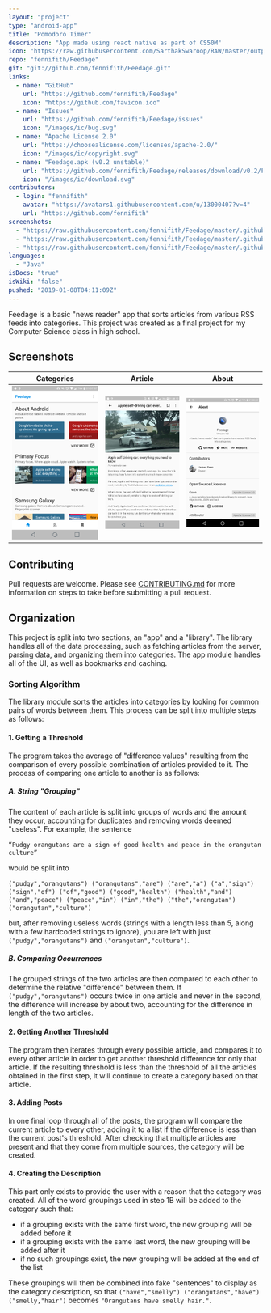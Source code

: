 ```yaml
---
layout: "project"
type: "android-app"
title: "Pomodoro Timer"
description: "App made using react native as part of CS50M"
icon: "https://raw.githubusercontent.com/SarthakSwaroop/RAW/master/output-onlinepngtools%20(2).png"
repo: "fennifith/Feedage"
git: "git://github.com/fennifith/Feedage.git"
links: 
  - name: "GitHub"
    url: "https://github.com/fennifith/Feedage"
    icon: "https://github.com/favicon.ico"
  - name: "Issues"
    url: "https://github.com/fennifith/Feedage/issues"
    icon: "/images/ic/bug.svg"
  - name: "Apache License 2.0"
    url: "https://choosealicense.com/licenses/apache-2.0/"
    icon: "/images/ic/copyright.svg"
  - name: "Feedage.apk (v0.2 unstable)"
    url: "https://github.com/fennifith/Feedage/releases/download/v0.2/Feedage.apk"
    icon: "/images/ic/download.svg"
contributors: 
  - login: "fennifith"
    avatar: "https://avatars1.githubusercontent.com/u/13000407?v=4"
    url: "https://github.com/fennifith"
screenshots: 
  - "https://raw.githubusercontent.com/fennifith/Feedage/master/.github/images/categories.png"
  - "https://raw.githubusercontent.com/fennifith/Feedage/master/.github/images/article.png"
  - "https://raw.githubusercontent.com/fennifith/Feedage/master/.github/images/about.png"
languages: 
  - "Java"
isDocs: "true"
isWiki: "false"
pushed: "2019-01-08T04:11:09Z"
---
```


Feedage is a basic "news reader" app that sorts articles from various RSS feeds into categories. This project was created as a final project for my Computer Science class in high school. 

## Screenshots

|Categories|Article|About|
|-----|-----|-----|
|![img](https://github.com/fennifith/Feedage/blob/master/./.github/images/categories.png?raw=true)|![img](https://github.com/fennifith/Feedage/blob/master/./.github/images/article.png?raw=true)|![img](https://github.com/fennifith/Feedage/blob/master/./.github/images/about.png?raw=true)|

## Contributing

Pull requests are welcome. Please see [CONTRIBUTING.md](https://github.com/fennifith/Feedage/blob/master/./.github/CONTRIBUTING.md) for more information on steps to take before submitting a pull request.

## Organization

This project is split into two sections, an "app" and a "library". The library handles all of the data processing, such as fetching articles from the server, parsing data, and organizing them into categories. The app module handles all of the UI, as well as bookmarks and caching.

### Sorting Algorithm

The library module sorts the articles into categories by looking for common pairs of words between them. This process can be split into multiple steps as follows:

#### 1. Getting a Threshold

The program takes the average of "difference values" resulting from the comparison of every possible combination of articles provided to it. The process of comparing one article to another is as follows:

##### A. String "Grouping"

The content of each article is split into groups of words and the amount they occur, accounting for duplicates and removing words deemed "useless". For example, the sentence 
```
“Pudgy orangutans are a sign of good health and peace in the orangutan culture”
```
would be split into 
```
("pudgy","orangutans") ("orangutans","are") ("are","a") ("a","sign") ("sign","of") ("of","good") ("good","health") ("health","and") ("and","peace") ("peace","in") ("in","the") ("the","orangutan") ("orangutan","culture")
```
but, after removing useless words (strings with a length less than 5, along with a few hardcoded strings to ignore), you are left with just `("pudgy","orangutans")` and `("orangutan","culture")`.

##### B. Comparing Occurrences

The grouped strings of the two articles are then compared to each other to determine the relative "difference" between them. If `("pudgy","orangutans")` occurs twice in one article and never in the second, the difference will increase by about two, accounting for the difference in length of the two articles.

#### 2. Getting Another Threshold

The program then iterates through every possible article, and compares it to every other article in order to get another threshold difference for only that article. If the resulting threshold is less than the threshold of all the articles obtained in the first step, it will continue to create a category based on that article.

#### 3. Adding Posts

In one final loop through all of the posts, the program will compare the current article to every other, adding it to a list if the difference is less than the current post's threshold. After checking that multiple articles are present and that they come from multiple sources, the category will be created.

#### 4. Creating the Description

This part only exists to provide the user with a reason that the category was created. All of the word groupings used in step 1B will be added to the category such that:

- if a grouping exists with the same first word, the new grouping will be added before it
- if a grouping exists with the same last word, the new grouping will be added after it
- if no such groupings exist, the new grouping will be added at the end of the list

These groupings will then be combined into fake "sentences" to display as the category description, so that `("have","smelly") ("orangutans","have") ("smelly,"hair")` becomes `"Orangutans have smelly hair."`.
